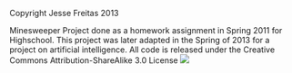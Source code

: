 
Copyright Jesse Freitas 2013



Minesweeper Project done as a homework assignment in Spring 2011 for Highschool. This project was later adapted in the Spring of 2013 for a project on artificial intelligence. All code is released under the Creative Commons Attribution-ShareAlike 3.0 License
<img src="http://i.creativecommons.org/l/by-sa/3.0/88x31.png">